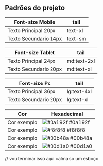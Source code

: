 ## Padrões do projeto

| Font-size Mobile            | tail                                                |
| ----------------- | ---------------------------------------------------------------- |
| Texto Principal 20px       | text-xl|
| Texto Secundario 14px    | text-sm |

| Font-size Tablet            | tail                                                |
| ----------------- | ---------------------------------------------------------------- |
| Texto Principal 24px    |  md:text-2xl |
| Texto Secundario 20px  |  md:text-xl |

| Font-size Pc            | tail                                                |
| ----------------- | ---------------------------------------------------------------- |
| Texto Principal 36px  |  lg:text-4xl  |
| Texto Secundario 20px     | lg:text-xl |



| Cor               | Hexadecimal                                                |
| ----------------- | ---------------------------------------------------------------- |
| Cor exemplo       | ![#0a192f](https://via.placeholder.com/10/0a192f?text=+) #0a192f |
| Cor exemplo       | ![#f8f8f8](https://via.placeholder.com/10/f8f8f8?text=+) #f8f8f8 |
| Cor exemplo       | ![#00b48a](https://via.placeholder.com/10/00b48a?text=+) #00b48a |
| Cor exemplo       | ![#00d1a0](https://via.placeholder.com/10/00b48a?text=+) #00d1a0 |

// vou terminar isso aqui calma so um esboço